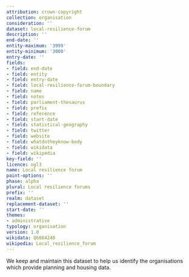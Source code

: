 ```yaml
---
attribution: crown-copyright
collection: organisation
consideration: ''
dataset: local-resilience-forum
description: ''
end-date: ''
entity-maximum: '3999'
entity-minimum: '3000'
entry-date: ''
fields:
- field: end-date
- field: entity
- field: entry-date
- field: local-resilience-forum-boundary
- field: name
- field: notes
- field: parliament-thesaurus
- field: prefix
- field: reference
- field: start-date
- field: statistical-geography
- field: twitter
- field: website
- field: whatdotheyknow-body
- field: wikidata
- field: wikipedia
key-field: ''
licence: ogl3
name: Local resilience forum
paint-options: ''
phase: alpha
plural: Local resilience forums
prefix: ''
realm: dataset
replacement-dataset: ''
start-date: ''
themes:
- administrative
typology: organisation
version: 1.0
wikidata: Q6664240
wikipedia: Local_resilience_forum
---
```


We keep and maintain this dataset to help us identify the organisations which provide planning and housing data.
